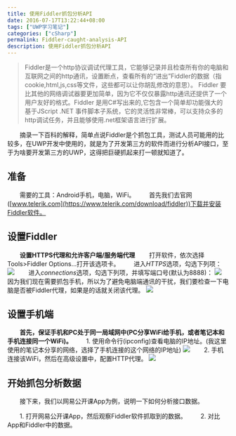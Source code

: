 ```yaml
---
title: 使用Fiddler抓包分析API
date: 2016-07-17T13:22:44+08:00
tags: ["UWP学习笔记"]
categories: ["cSharp"]
permalink: Fiddler-caught-analysis-API
description: 使用Fiddler抓包分析API
---
```

> Fiddler是一个http协议调试代理工具，它能够记录并且检查所有你的电脑和互联网之间的http通讯，设置断点，查看所有的“进出”Fiddler的数据（指cookie,html,js,css等文件，这些都可以让你胡乱修改的意思）。 Fiddler 要比其他的网络调试器要更加简单，因为它不仅仅暴露http通讯还提供了一个用户友好的格式。Fiddler 是用C#写出来的,它包含一个简单却功能强大的基于JScript .NET 事件脚本子系统，它的灵活性非常棒，可以支持众多的http调试任务，并且能够使用.net框架语言进行扩展。

　　摘录一下百科的解释，简单点说Fiddler是个抓包工具，测试人员可能用的比较多，在UWP开发中使用的，就是为了开发第三方的软件而进行分析API接口，至于为啥要开发第三方的UWP，这得把巨硬抓起来打一顿就知道了。
　　
## 准备
　　需要的工具：Android手机，电脑，WiFi。
　　首先我们去官网([www.telerik.com](https://www.telerik.com/download/fiddler))下载并安装Fiddler软件。<!--more-->

## 设置Fiddler
　　**设置HTTPS代理和允许客户端/服务端代理**
　　打开软件，依次选择Tools>Fiddler Options...打开该选项卡。
　　进入*HTTPS*选项，勾选下列项：
![](http://ww3.sinaimg.cn/mw690/c55a7aeejw1f5wvo3emwej20f10a7glv.jpg)
　　进入*connections*选项，勾选下列项，并填写端口号(默认为8888)：
![](http://ww4.sinaimg.cn/mw690/c55a7aeejw1f5wwxb99qaj20f60af74m.jpg)
　　因为我们现在需要抓包手机，所以为了避免电脑端通讯的干扰，我们要检查一下电脑是否被Fiddler代理，如果是的话就关闭该代理。
![](http://ww2.sinaimg.cn/mw690/c55a7aeejw1f5wx0q0nisj20px0gp0tb.jpg)

## 设置手机端
　　**首先，保证手机和PC处于同一局域网中(PC分享WiFi给手机，或者笔记本和手机连接同一个WiFi)。**
　　1. 使用命令行(ipconfig)查看电脑的IP地址。(我这里使用的笔记本分享的网络，选择了手机连接的这个网络的IP地址)
![](http://ww2.sinaimg.cn/mw690/c55a7aeejw1f5wy9i9wncj20r60ckgmr.jpg)
　　2. 手机连接该WiFi，然后在高级设置中，配置HTTP代理。
![](http://ww3.sinaimg.cn/mw690/c55a7aeejw1f5wy8pts28j20u01hcthj.jpg)

## 开始抓包分析数据
　　接下来，我们以网易公开课App为例，说明一下如何分析接口数据。

　　1. 打开网易公开课App，然后观察Fiddler软件抓取到的数据。
　　2. 对比App和Fiddler中的数据。

　　
